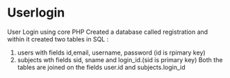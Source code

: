 # Userlogin
User Login using core PHP
Created a database called registration and within it created two tables in SQL :
1) users with fields id,email, username, password (id is rpimary key)
2) subjects wth fields sid, sname and login_id.(sid is primary key)
Both the tables are joined on the fields user.id and subjects.login_id

